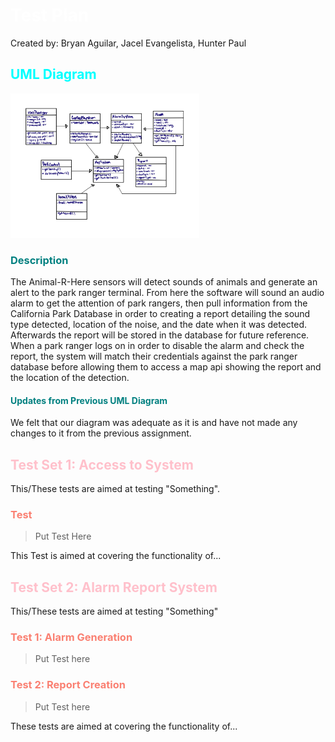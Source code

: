 # <span style="color:white"> Test Plan </span>
Created by: Bryan Aguilar, Jacel Evangelista, Hunter Paul

## <span style="color:aqua"> UML Diagram </span>
<img src="UMLDiagram.jpg" width=60% height=60%>

### <span style="color:teal"> Description </span>
The Animal-R-Here sensors will detect sounds of animals and generate an alert to the park ranger terminal. From here 
the software will sound an audio alarm to get the attention of park rangers, then pull information from the California 
Park Database in order to creating a report detailing the sound type detected, location of the noise, and the date when 
it was detected. Afterwards the report will be stored in the database for future reference. When a park ranger logs on 
in order to disable the alarm and check the report, the system will match their credentials against the park ranger database
before allowing them to access a map api showing the report and the location of the detection.

#### <span style="color:teal"> Updates from Previous UML Diagram </span>
We felt that our diagram was adequate as it is and have not made any changes to it from the previous assignment.

## <span style="color:pink"> Test Set 1: Access to System </span>
This/These tests are aimed at testing "Something".

### <span style="color:salmon"> Test </span>
>Put Test Here

This Test is aimed at covering the functionality of...


## <span style="color:pink"> Test Set 2: Alarm Report System </span>
This/These tests are aimed at testing "Something"

### <span style="color:salmon"> Test 1: Alarm Generation </span>
>Put Test here


### <span style="color:salmon"> Test 2: Report Creation </span>
>Put Test here

These tests are aimed at covering the functionality of...